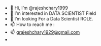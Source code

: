 - 👋 Hi, I’m @rajeshchary1999
- 👀 I’m interested in DATA SCIENTIST Field
- 💞️ I’m looking For a Data Scientist ROLE.
- 📫 How to reach me :
- 📫 grajeshchary1929@gmail.com
- 



